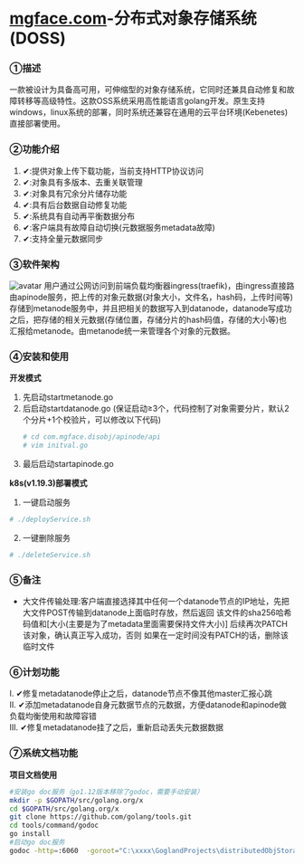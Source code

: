 # [mgface.com](https://www.mgface.com)-分布式对象存储系统(DOSS)

### ①描述

一款被设计为具备高可用，可伸缩型的对象存储系统，它同时还兼具自动修复和故障转移等高级特性。这款OSS系统采用高性能语言golang开发。原生支持windows，linux系统的部署，同时系统还兼容在通用的云平台环境(Kebenetes)直接部署使用。

### ②功能介绍

1.  ✔:提供对象上传下载功能，当前支持HTTP协议访问
2.  ✔:对象具有多版本、去重关联管理
3.  ✔:对象具有冗余分片储存功能
4.  ✔:具有后台数据自动修复功能
5.  ✔:系统具有自动再平衡数据分布
6.  ✔:客户端具有故障自动切换(元数据服务metadata故障)
7.  ✔:支持全量元数据同步


### ③软件架构

![avatar](./doc/design/system_design.png)
用户通过公网访问到前端负载均衡器ingress(traefik)，由ingress直接路由apinode服务，把上传的对象元数据(对象大小，文件名，hash码，上传时间等)
存储到metanode服务中，并且把相关的数据写入到datanode，datanode写成功之后，把存储的相关元数据(存储位置，存储分片的hash码值，存储的大小等)也汇报给metanode。由metanode统一来管理各个对象的元数据。

### ④安装和使用

**开发模式**

1. 先启动startmetanode.go
2. 后启动startdatanode.go
   (保证启动≥3个，代码控制了对象需要分片，默认2个分片+1个校验片，可以修改以下代码)
   ```bash
   # cd com.mgface.disobj/apinode/api
   # vim initval.go 
   ```
3. 最后启动startapinode.go

**k8s(v1.19.3)部署模式**

1. 一键启动服务

```bash
# ./deployService.sh
```

2. 一键删除服务

```bash
# ./deleteService.sh
```


### ⑤备注

* 大文件传输处理:客户端直接选择其中任何一个datanode节点的IP地址，先把大文件POST传输到datanode上面临时存放，然后返回 该文件的sha256哈希码值和[大小(主要是为了metadata里面需要保持文件大小)]
  后续再次PATCH该对象，确认真正写入成功，否则 如果在一定时间没有PATCH的话，删除该临时文件

### ⑥计划功能

Ⅰ. ✔修复metadatanode停止之后，datanode节点不像其他master汇报心跳  
Ⅱ. ✔添加metadatanode自身元数据节点的元数据，方便datanode和apinode做负载均衡使用和故障容错  
Ⅲ. ✔修复metadatanode挂了之后，重新启动丢失元数据数据

### ⑦系统文档功能

**项目文档使用**

```bash
#安装go doc服务（go1.12版本移除了godoc，需要手动安装）
mkdir -p $GOPATH/src/golang.org/x
cd $GOPATH/src/golang.org/x
git clone https://github.com/golang/tools.git
cd tools/command/godoc
go install
#启动go doc服务
godoc -http=:6060  -goroot="C:\xxxx\GoglandProjects\distributedObjStorage"
```

